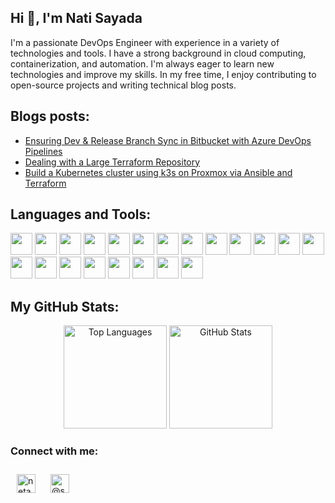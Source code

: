 <h2 align="left">Hi 👋, I'm Nati Sayada</h2>
<h align="left">
I'm a passionate DevOps Engineer with experience in a variety of technologies and tools. I have a strong background in cloud computing, containerization, and automation. I'm always eager to learn new technologies and improve my skills. In my free time, I enjoy contributing to open-source projects and writing technical blog posts.
</h>

<h2 align="left">Blogs posts:</h3>

<!-- BLOG-POST-LIST:START -->
- [Ensuring Dev &amp; Release Branch Sync in Bitbucket with Azure DevOps Pipelines](https://medium.com/@ssnetanel/ensuring-dev-release-branch-sync-in-bitbucket-with-azure-devops-pipelines-e79efbe2a742?source=rss-7532a577ab2c------2)
- [Dealing with a Large Terraform Repository](https://medium.com/@ssnetanel/dealing-with-a-large-terraform-repository-953f44c8f631?source=rss-7532a577ab2c------2)
- [Build a Kubernetes cluster using k3s on Proxmox via Ansible and Terraform](https://medium.com/@ssnetanel/build-a-kubernetes-cluster-using-k3s-on-proxmox-via-ansible-and-terraform-c97c7974d4a5?source=rss-7532a577ab2c------2)
<!-- BLOG-POST-LIST:END -->

<h2 align="left">Languages and Tools:</h3>
<p align="left">
  <img src="https://www.vectorlogo.zone/logos/microsoft_azure/microsoft_azure-icon.svg" width="35" height="35">
  <img src="https://www.vectorlogo.zone/logos/bitbucket/bitbucket-icon.svg" width="35" height="35">
  <img src="https://www.vectorlogo.zone/logos/github/github-icon.svg" width="35" height="35">
  <img src="https://www.vectorlogo.zone/logos/kubernetes/kubernetes-icon.svg" width="35" height="35">
  <img src="https://www.vectorlogo.zone/logos/helmsh/helmsh-icon.svg" width="35" height="35">
  <img src="https://www.vectorlogo.zone/logos/docker/docker-icon.svg" width="35" height="35">
  <img src="https://www.vectorlogo.zone/logos/ansible/ansible-icon.svg" width="35" height="35">
  <img src="https://www.vectorlogo.zone/logos/terraformio/terraformio-icon.svg" width="35" height="35">
  <img src="https://www.vectorlogo.zone/logos/packerio/packerio-icon.svg" width="35" height="35">
  <img src="https://www.vectorlogo.zone/logos/argoprojio/argoprojio-icon.svg" width="35" height="35">
  <img src="https://www.vectorlogo.zone/logos/prometheusio/prometheusio-icon.svg" width="35" height="35">
  <img src="https://www.vectorlogo.zone/logos/grafana/grafana-icon.svg" width="35" height="35">
  <img src="https://www.vectorlogo.zone/logos/jaegertracingio/jaegertracingio-icon.svg" width="35" height="35">
  <img src="https://www.vectorlogo.zone/logos/gnu_bash/gnu_bash-icon.svg" width="35" height="35">
  <img src="https://www.vectorlogo.zone/logos/git-scm/git-scm-icon.svg" width="35" height="35">
  <img src="https://www.vectorlogo.zone/logos/golang/golang-icon.svg" width="35" height="35">
  <img src="https://www.vectorlogo.zone/logos/gradle/gradle-icon.svg" width="35" height="35">
  <img src="https://www.vectorlogo.zone/logos/python/python-icon.svg" width="35" height="35">
  <img src="https://www.vectorlogo.zone/logos/jenkins/jenkins-icon.svg" width="35" height="35">
  <img src="https://www.vectorlogo.zone/logos/linux/linux-icon.svg" width="35" height="35">
  <img src="https://www.vectorlogo.zone/logos/nginx/nginx-icon.svg" width="35" height="35">
</p>


<h2 align="left">My GitHub Stats:</h3>
<p align="center">
  <img src="https://github-readme-stats.vercel.app/api/top-langs?username=natisayada&show_icons=true&locale=en&layout=compact&theme=dark" alt="Top Languages" height="165">
  <img src="https://github-readme-stats.vercel.app/api?username=natisayada&show_icons=true&locale=en&theme=dark" alt="GitHub Stats" height="165">
</p>


<h3 align="left">Connect with me:</h3>
<p align="left">
<a href="https://linkedin.com/in/netanelsayada" target="blank"><img align="center" src="https://raw.githubusercontent.com/rahuldkjain/github-profile-readme-generator/master/src/images/icons/Social/linked-in-alt.svg" alt="netanelsayada" height="30" width="30" style="padding: 10px;" /></a>
<a href="https://medium.com/@ssnetanel" target="blank"><img align="center" src="https://raw.githubusercontent.com/rahuldkjain/github-profile-readme-generator/master/src/images/icons/Social/medium.svg" alt="@ssnetanel" height="30" width="30" style="padding: 10px;" /></a>
</p>